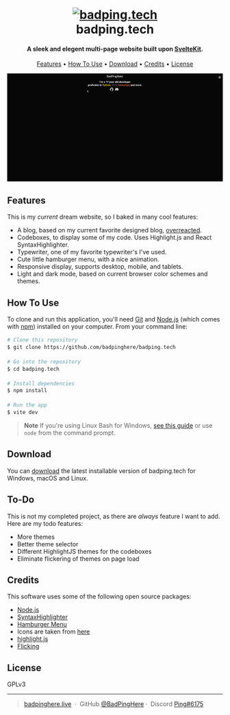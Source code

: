 <h1 align="center">
  <br>
  <a href="https://badping.tech/"><img src="https://badping.tech/logo512.png" alt="badping.tech" width="200"></a>
  <br>
  badping.tech
  <br>
</h1>

<h4 align="center">A sleek and elegent multi-page website built upon <a href="https://kit.svelte.dev/" target="_blank">SvelteKit</a>.</h4>

<p align="center">
  <a href="#features">Features</a> •
  <a href="#how-to-use">How To Use</a> •
  <a href="#download">Download</a> •
  <a href="#credits">Credits</a> •
  <a href="#license">License</a>
</p>

![gif](/website.gif)

## Features

This is my _current_ dream website, so I baked in many cool features:

- A blog, based on my current favorite designed blog, [overreacted](https://overreacted.io/).
- Codeboxes, to display some of my code. Uses Highlight.js and React SyntaxHighlighter.
- Typewriter, one of my favorite typewriter's I've used.
- Cute little hamburger menu, with a nice animation.
- Responsive display, supports desktop, mobile, and tablets.
- Light and dark mode, based on current browser color schemes and themes.

## How To Use

To clone and run this application, you'll need [Git](https://git-scm.com) and [Node.js](https://nodejs.org/en/download/) (which comes with [npm](http://npmjs.com)) installed on your computer. From your command line:

```bash
# Clone this repository
$ git clone https://github.com/badpinghere/badping.tech

# Go into the repository
$ cd badping.tech

# Install dependencies
$ npm install

# Run the app
$ vite dev
```

> **Note**
> If you're using Linux Bash for Windows, [see this guide](https://www.howtogeek.com/261575/how-to-run-graphical-linux-desktop-applications-from-windows-10s-bash-shell/) or use `node` from the command prompt.

## Download

You can [download](https://github.com/BadPingHere/badping.tech/releases/latest) the latest installable version of badping.tech for Windows, macOS and Linux.

## To-Do

This is not my completed project, as there are _always_ feature I want to add. Here are my todo features:

- More themes
- Better theme selector
- Different HighlightJS themes for the codeboxes
- Eliminate flickering of themes on page load

## Credits

This software uses some of the following open source packages:

- [Node.js](https://nodejs.org/)
- [SyntaxHighlighter](https://github.com/react-syntax-highlighter/react-syntax-highlighter/)
- [Hamburger Menu](https://codepen.io/yuhomyan/pen/ExKvNVa)
- Icons are taken from [here](https://simpleicons.org/)
- [highlight.js](https://highlightjs.org/)
- [Flicking](https://github.com/naver/egjs-flicking)

## License

GPLv3

---

> [badpinghere.live](https://badpinghere.live) &nbsp;&middot;&nbsp;
> GitHub [@BadPingHere](https://github.com/BadPingHere)&nbsp;&middot;&nbsp;
> Discord [Ping#6175](https://discord.com/users/736028271153512489)

